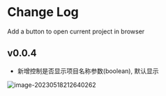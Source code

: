 # Change Log

Add a button to open current project in browser

## v0.0.4

- 新增控制是否显示项目名称参数(boolean), 默认显示

![image-20230518212640262](https://imghub.bfrontend.com/20230518/PVyEYh.png)
